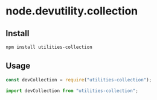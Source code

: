 # node.devutility.collection

## Install

``` bash
npm install utilities-collection
```

## Usage

``` javascript
const devCollection = require("utilities-collection");

import devCollection from "utilities-collection";
```
